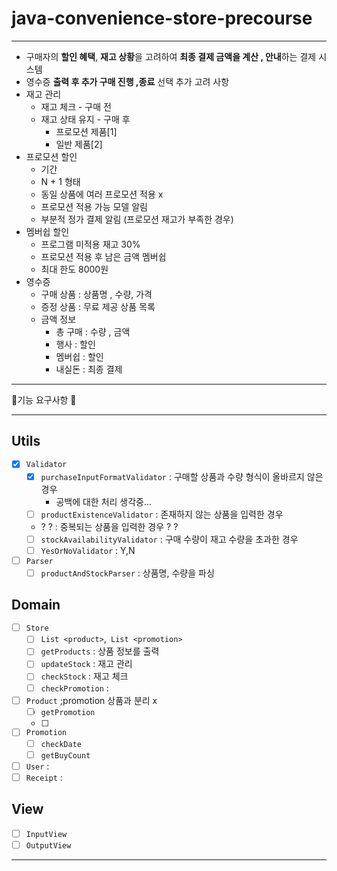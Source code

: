 # java-convenience-store-precourse
- - -
- 구매자의 **할인 혜택**, **재고 상황**을 고려하여 **최종 결제 금액을 계산 , 안내**하는 결제 시스템
- 영수증 **출력 후 추가 구매 진행 ,종료** 선택
추가 고려 사항
- 재고 관리
  - 재고 체크 - 구매 전
  - 재고 상태 유지 - 구매 후 
    - 프로모션 제품[1]
    - 일반 제품[2]
- 프로모션 할인
  - 기간
  - N + 1 형태
  - 동일 상품에 여러 프로모션 적용 x
  - 프로모션 적용 가능 모델 알림 
  - 부분적 정가 결제 알림 (프로모션 재고가 부족한 경우)
- 멤버쉽 할인
  - 프로그램 미적용 재고 30% 
  - 프로모션 적용 후 남은 금액 멤버쉽
  - 최대 한도 8000원
- 영수증
  - 구매 상품 : 상품명 , 수량, 가격
  - 증정 상품 : 무료 제공 상품 목록
  - 금액 정보 
    - 총 구매 : 수량 , 금액
    - 행사 : 할인
    - 멤버쉽 : 할인
    - 내실돈 : 최종 결제
- - - 
👷기능 요구사항 👷
- - -
## Utils
- [x] `Validator`
  - [x] `purchaseInputFormatValidator` : 구매할 상품과 수량 형식이 올바르지 않은 경우
    - 공백에 대한 처리 생각중...
  - [ ] `productExistenceValidator` : 존재하지 않는 상품을 입력한 경우
  - ? ? : 중복되는 상품을 입력한 경우 ? ? 
  - [ ] `stockAvailabilityValidator` : 구매 수량이 재고 수량을 초과한 경우
  - [ ] `YesOrNoValidator` : Y,N
- [ ] `Parser`
  - [ ] `productAndStockParser` : 상품명, 수량을 파싱
## Domain
- [ ] `Store`
  - [ ] `List <product>`,` List <promotion>`
  - [ ] `getProducts` : 상품 정보를 출력
  - [ ] `updateStock` : 재고 관리
  - [ ] `checkStock` : 재고 체크
  - [ ] `checkPromotion` : 
- [ ] `Product` ;promotion 상품과 분리 x
  - [ ] `getPromotion` 
  - [ ] 
- [ ] `Promotion` 
  - [ ] `checkDate`
  - [ ] `getBuyCount`
- [ ] `User` :
- [ ] `Receipt` : 
## View
- [ ] `InputView`
- [ ] `OutputView`
- - -
